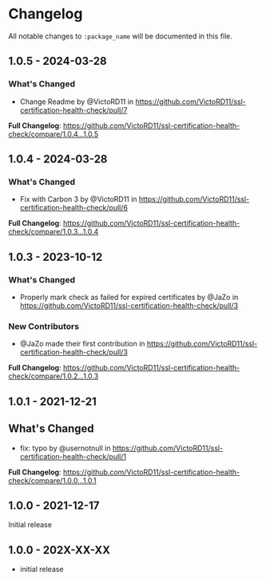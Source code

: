 # Changelog

All notable changes to `:package_name` will be documented in this file.

## 1.0.5 - 2024-03-28

### What's Changed

* Change Readme by @VictoRD11 in https://github.com/VictoRD11/ssl-certification-health-check/pull/7

**Full Changelog**: https://github.com/VictoRD11/ssl-certification-health-check/compare/1.0.4...1.0.5

## 1.0.4 - 2024-03-28

### What's Changed

* Fix with Carbon 3 by @VictoRD11 in https://github.com/VictoRD11/ssl-certification-health-check/pull/6

**Full Changelog**: https://github.com/VictoRD11/ssl-certification-health-check/compare/1.0.3...1.0.4

## 1.0.3 - 2023-10-12

### What's Changed

- Properly mark check as failed for expired certificates by @JaZo in https://github.com/VictoRD11/ssl-certification-health-check/pull/3

### New Contributors

- @JaZo made their first contribution in https://github.com/VictoRD11/ssl-certification-health-check/pull/3

**Full Changelog**: https://github.com/VictoRD11/ssl-certification-health-check/compare/1.0.2...1.0.3

## 1.0.1 - 2021-12-21

## What's Changed

- fix: typo by @usernotnull in https://github.com/VictoRD11/ssl-certification-health-check/pull/1

**Full Changelog**: https://github.com/VictoRD11/ssl-certification-health-check/compare/1.0.0...1.0.1

## 1.0.0 - 2021-12-17

Initial release

## 1.0.0 - 202X-XX-XX

- initial release
